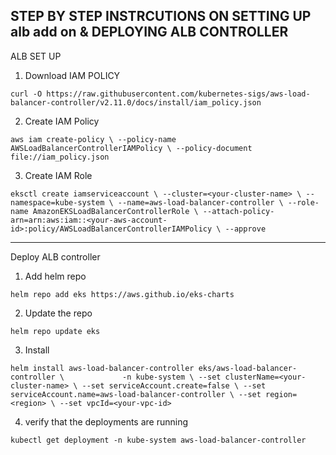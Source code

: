 STEP BY STEP INSTRCUTIONS ON SETTING UP alb add on & DEPLOYING ALB CONTROLLER
-------------------------------------------------------------------------------------------------------------------------------------------------------------------

ALB SET UP 

1. Download IAM POLICY 

`curl -O https://raw.githubusercontent.com/kubernetes-sigs/aws-load-balancer-controller/v2.11.0/docs/install/iam_policy.json`

2. Create IAM Policy

`aws iam create-policy \
    --policy-name AWSLoadBalancerControllerIAMPolicy \
    --policy-document file://iam_policy.json`

3. Create IAM Role    

`eksctl create iamserviceaccount \
  --cluster=<your-cluster-name> \
  --namespace=kube-system \
  --name=aws-load-balancer-controller \
  --role-name AmazonEKSLoadBalancerControllerRole \
  --attach-policy-arn=arn:aws:iam::<your-aws-account-id>:policy/AWSLoadBalancerControllerIAMPolicy \
  --approve`

  -----------------------------------------------------------------------------------------------------------------------------------------------------------------

Deploy ALB controller

1. Add helm repo 

`helm repo add eks https://aws.github.io/eks-charts`

2. Update the repo 

`helm repo update eks`

3. Install 

`helm install aws-load-balancer-controller eks/aws-load-balancer-controller \            
  -n kube-system \
  --set clusterName=<your-cluster-name> \
  --set serviceAccount.create=false \
  --set serviceAccount.name=aws-load-balancer-controller \
  --set region=<region> \
  --set vpcId=<your-vpc-id>`

4. verify that the deployments are running 

`kubectl get deployment -n kube-system aws-load-balancer-controller`




